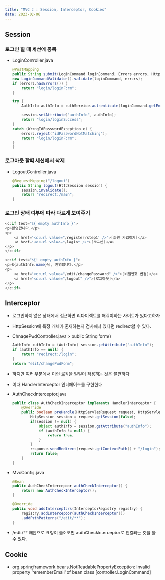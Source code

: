 ```yaml
---
title: "MVC 3 : Session, Interceptor, Cookies"
date: 2023-02-06
---
```

## Session

### 로그인 할 때 세션에 등록
* LoginController.java
    ```java
    @PostMapping
    public String submit(LoginCommand loginCommand, Errors errors, HttpSession session) {
    new LoginCommandValidator().validate(loginCommand, errors);
    if (errors.hasErrors()) {
        return "login/loginForm";
    }

    try {
        AuthInfo authInfo = authService.authenticate(loginCommand.getEmail(), loginCommand.getPassword());

        session.setAttribute("authInfo", authInfo);
        return "login/loginSuccess";
    }
    catch (WrongIdPasswordException e) {
        errors.reject("idPasswordNotMatching");
        return "login/loginForm";            
    }
    }
    ```

### 로그아웃 할때 세션에서 삭제
* LogoutController.java
    ```java
    @RequestMapping("/logout")
    public String logout(HttpSession session) {
        session.invalidate();
        return "redirect:/main";
    }
    ```  

### 로그인 상태 여부에 따라 다르게 보여주기
```java
<c:if test="${ empty authInfo }">
<p>환영합니다.</p>
<p>
    <a href="<c:url value="/register/step1" />">[회원 가입하기]</a>
    <a href="<c:url value="/login" />">[로그인]</a>
</p>
</c:if>

<c:if test="${! empty authInfo }">
<p>${authInfo.name}님, 환영합니다.</p>
<p>
    <a href="<c:url value="/edit/changePassword" />">[비밀번호 변경]</a>
    <a href="<c:url value="/logout" />">[로그아웃]</a>
</p>
</c:if>
```

## Interceptor

* 로그인하지 않은 상태에서 접근하면 리다이렉트를 해줘야하는 사이트가 있다고하자
* HttpSession에 특정 개체가 존재하는지 검사해서 있다면 redirect할 수 있다.
* ChnagePwdController.java > public String form()
    ```java
    AuthInfo authInfo = (AuthInfo) session.getAttribute("authInfo");
    if (authInfo == null) {
        return "redirect:/login";
    }
    return "edit/changePwdForm";
    ```

* 하지만 여러 부분에서 이런 로직을 일일이 적용하는 것은 불편하다
* 이때 HandlerInterceptor 인터페이스를 구현한다
* AuthCheckInterceptor.java
    ```java
    public class AuthCheckInterceptor implements HandlerInterceptor {
        @Override
        public boolean preHandle(HttpServletRequest request, HttpServletResponse response, Object handler) throws Exception {
            HttpSession session = request.getSession(false);
            if(session != null) {
                Object authInfo = session.getAttribute("authInfo");
                if (authInfo != null) {
                    return true;
                }
            }
            response.sendRedirect(request.getContextPath() + "/login");
            return false;
        }
    }
    ```
* MvcConfig.java
    ```java
    @Bean
    public AuthCheckInterceptor authCheckInterceptor() {
        return new AuthCheckInterceptor();
    }

    @Override
    public void addInterceptors(InterceptorRegistry registry) {
        registry.addInterceptor(authCheckInterceptor())
        .addPathPatterns("/edit/**");
    }
    ```
* /edit/** 패턴으로 요청이 들어오면 authCheckInterceptor로 연결되는 것을 볼 수 있다.



## Cookie

* org.springframework.beans.NotReadablePropertyException: Invalid property 'rememberEmail' of bean class [controller.LoginCommand]